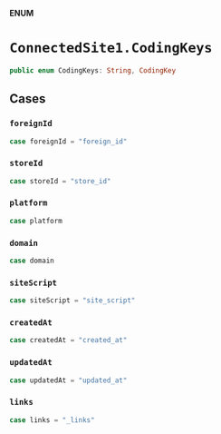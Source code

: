 **ENUM**

# `ConnectedSite1.CodingKeys`

```swift
public enum CodingKeys: String, CodingKey
```

## Cases
### `foreignId`

```swift
case foreignId = "foreign_id"
```

### `storeId`

```swift
case storeId = "store_id"
```

### `platform`

```swift
case platform
```

### `domain`

```swift
case domain
```

### `siteScript`

```swift
case siteScript = "site_script"
```

### `createdAt`

```swift
case createdAt = "created_at"
```

### `updatedAt`

```swift
case updatedAt = "updated_at"
```

### `links`

```swift
case links = "_links"
```
